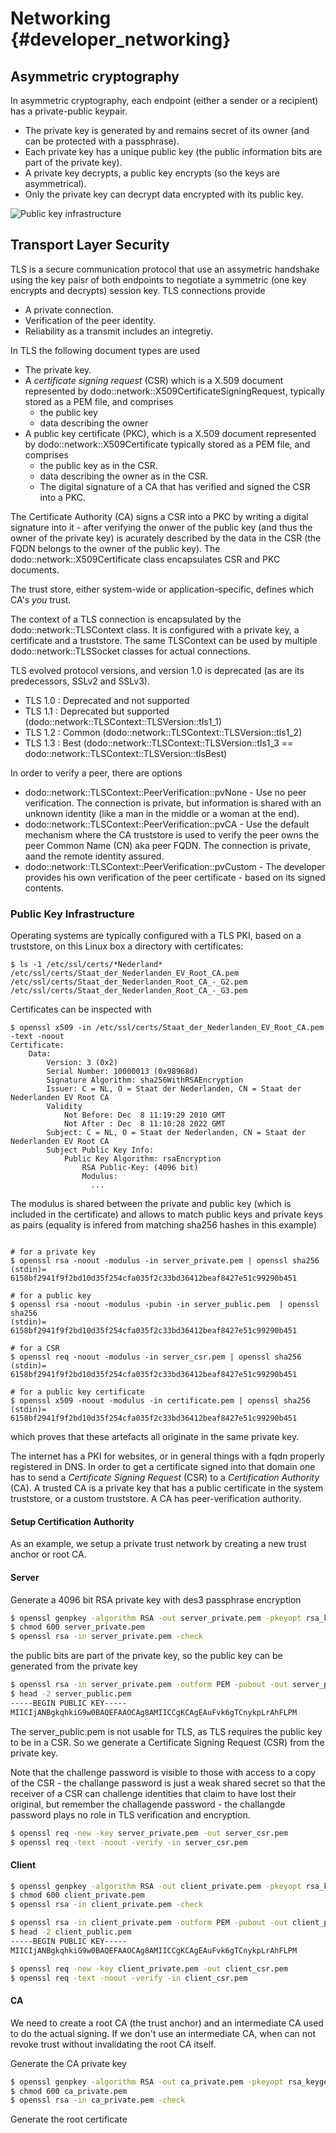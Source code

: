 # Networking {#developer_networking}

## Asymmetric cryptography

In asymmetric cryptography, each endpoint (either a sender or a recipient) has a private-public keypair.

  - The private key is generated by and remains secret of its owner (and can be protected with a passphrase).
  - Each private key has a unique public key (the public information bits are part of the private key).
  - A private key decrypts, a public key encrypts (so the keys are asymmetrical).
  - Only the private key can decrypt data encrypted with its public key.

![Public key infrastructure](/home/spjm/projects/dodo/src/include/network/doc/asymmetric_key_encryption.svg)

## Transport Layer Security

TLS is a secure communication protocol that use an assymetric handshake using the key paisr of both endpoints to
negotiate a symmetric (one key encrypts and decrypts) session key. TLS connections provide

  - A private connection.
  - Verification of the peer identity.
  - Reliability as a transmit includes an integretiy.

In TLS the following document types are used

  - The private key.
  - A *certificate signing request* (CSR) which is a X.509 document represented by
    dodo::network::X509CertificateSigningRequest, typically stored as a PEM file, and comprises
    - the public key
    - data describing the owner
  - A public key certificate (PKC), which is a X.509 document represented by
    dodo::network::X509Certificate typically stored as a PEM file, and comprises
    - the public key as in the CSR.
    - data describing the owner as in the CSR.
    - The digital signature of a CA that has verified and signed the CSR into a PKC.

The Certificate Authority (CA) signs a CSR into a PKC by writing a digital signature into it - after verifying the onwer
of the public key (and thus the owner of the private key) is acurately described by the data in the CSR
(the FQDN belongs to the owner of the public key). The dodo::network::X509Certificate class encapsulates CSR
and PKC documents.

The trust store, either system-wide or application-specific, defines which CA's *you* trust.

The context of a TLS connection is encapsulated by the dodo::network::TLSContext class. It is configured with a private
key, a certificate and a truststore. The same TLSContext can be used by multiple dodo::network::TLSSocket classes for
actual connections.

TLS evolved protocol versions, and version 1.0 is deprecated (as are its predecessors, SSLv2 and SSLv3).

  - TLS 1.0 : Deprecated and not supported
  - TLS 1.1 : Deprecated but supported (dodo::network::TLSContext::TLSVersion::tls1_1)
  - TLS 1.2 : Common (dodo::network::TLSContext::TLSVersion::tls1_2)
  - TLS 1.3 : Best (dodo::network::TLSContext::TLSVersion::tls1_3 == dodo::network::TLSContext::TLSVersion::tlsBest)

In order to verify a peer, there are options

  - dodo::network::TLSContext::PeerVerification::pvNone - Use no peer verification. The connection is private, but
    information is shared with an unknown identity (like a man in the middle or a woman at the end).
  - dodo::network::TLSContext::PeerVerification::pvCA - Use the default mechanism where the CA truststore is used to
    verify the peer owns the peer Common Name (CN) aka peer FQDN. The connection is private, aand the remote
    identity assured.
  - dodo::network::TLSContext::PeerVerification::pvCustom - The developer provides his own verification of the peer
    certificate - based on its signed contents.

### Public Key Infrastructure

Operating systems are typically configured with a TLS PKI, based on a truststore, on this Linux box a directory
with certificates:

```
$ ls -1 /etc/ssl/certs/*Nederland*
/etc/ssl/certs/Staat_der_Nederlanden_EV_Root_CA.pem
/etc/ssl/certs/Staat_der_Nederlanden_Root_CA_-_G2.pem
/etc/ssl/certs/Staat_der_Nederlanden_Root_CA_-_G3.pem
```

Certificates can be inspected with

```
$ openssl x509 -in /etc/ssl/certs/Staat_der_Nederlanden_EV_Root_CA.pem -text -noout
Certificate:
    Data:
        Version: 3 (0x2)
        Serial Number: 10000013 (0x98968d)
        Signature Algorithm: sha256WithRSAEncryption
        Issuer: C = NL, O = Staat der Nederlanden, CN = Staat der Nederlanden EV Root CA
        Validity
            Not Before: Dec  8 11:19:29 2010 GMT
            Not After : Dec  8 11:10:28 2022 GMT
        Subject: C = NL, O = Staat der Nederlanden, CN = Staat der Nederlanden EV Root CA
        Subject Public Key Info:
            Public Key Algorithm: rsaEncryption
                RSA Public-Key: (4096 bit)
                Modulus:
                  ...
```

The modulus is shared between the private and public key (which is included in the certificate) and allows to match
public keys and private keys as pairs (equality is infered from matching sha256 hashes in this example)

```

# for a private key
$ openssl rsa -noout -modulus -in server_private.pem | openssl sha256
(stdin)= 6158bf2941f9f2bd10d35f254cfa035f2c33bd36412beaf8427e51c99290b451

# for a public key
$ openssl rsa -noout -modulus -pubin -in server_public.pem  | openssl sha256
(stdin)= 6158bf2941f9f2bd10d35f254cfa035f2c33bd36412beaf8427e51c99290b451

# for a CSR
$ openssl req -noout -modulus -in server_csr.pem | openssl sha256
(stdin)= 6158bf2941f9f2bd10d35f254cfa035f2c33bd36412beaf8427e51c99290b451

# for a public key certificate
$ openssl x509 -noout -modulus -in certificate.pem | openssl sha256
(stdin)= 6158bf2941f9f2bd10d35f254cfa035f2c33bd36412beaf8427e51c99290b451
```

which proves that these artefacts all originate in the same private key.


The internet has a PKI for websites, or in general things with a fqdn properly registered in DNS. In order to get
a certificate signed into that domain one has to send a *Certificate Signing Request* (CSR) to a
*Certification Authority* (CA). A trusted CA is a private key that has a public certificate in the system truststore,
or a custom truststore. A CA has peer-verification authority.


#### Setup Certification Authority

As an example, we setup a private trust network by creating a new trust anchor or root CA.

#### Server

Generate a 4096 bit RSA private key with des3 passphrase encryption

```bash
$ openssl genpkey -algorithm RSA -out server_private.pem -pkeyopt rsa_keygen_bits:4096 -des3
$ chmod 600 server_private.pem
$ openssl rsa -in server_private.pem -check
```

the public bits are part of the private key, so the public key can be generated from the private key

```bash
$ openssl rsa -in server_private.pem -outform PEM -pubout -out server_public.pem
$ head -2 server_public.pem
-----BEGIN PUBLIC KEY-----
MIICIjANBgkqhkiG9w0BAQEFAAOCAg8AMIICCgKCAgEAuFvk6gTCnykpLrAhFLPM
```

The server_public.pem is not usable for TLS, as TLS requires the public key to be in a CSR. So we generate a
Certificate Signing Request (CSR) from the private key.

Note that the challenge password is visible to those with access to a copy of the CSR - the challange password is just
a weak shared secret so that the receiver of a CSR can challenge identities that claim to have lost their original,
but remember the challagende password - the challangde password plays no role in TLS verification and encryption.

```bash
$ openssl req -new -key server_private.pem -out server_csr.pem
$ openssl req -text -noout -verify -in server_csr.pem
```

#### Client

```bash
$ openssl genpkey -algorithm RSA -out client_private.pem -pkeyopt rsa_keygen_bits:4096 -des3
$ chmod 600 client_private.pem
$ openssl rsa -in client_private.pem -check
```

```bash
$ openssl rsa -in client_private.pem -outform PEM -pubout -out client_public.pem
$ head -2 client_public.pem
-----BEGIN PUBLIC KEY-----
MIICIjANBgkqhkiG9w0BAQEFAAOCAg8AMIICCgKCAgEAuFvk6gTCnykpLrAhFLPM
```

```bash
$ openssl req -new -key client_private.pem -out client_csr.pem
$ openssl req -text -noout -verify -in client_csr.pem
```

#### CA

We need to create a root CA (the trust anchor) and an intermediate CA used to do the actual signing. If we don't use
an intermediate CA, when can not revoke trust without invalidating the root CA itself.

Generate the CA private key

```bash
$ openssl genpkey -algorithm RSA -out ca_private.pem -pkeyopt rsa_keygen_bits:4096 -des3
$ chmod 600 ca_private.pem
$ openssl rsa -in ca_private.pem -check
```

Generate the root certificate


